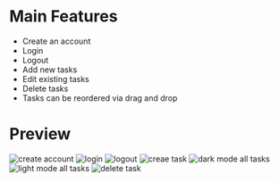 # Main Features
* Create an account
* Login
* Logout
* Add new tasks
* Edit existing tasks
* Delete tasks
* Tasks can be reordered via drag and drop
# Preview
![create account](https://github.com/RamaMahjoub/to-do-reactJS/assets/102468237/b247222d-ae87-4e24-b1b5-c285a3323451)
![login](https://github.com/RamaMahjoub/to-do-reactJS/assets/102468237/a996f11a-01a1-45b2-8e5b-a50e7b16f9a5)
![logout](https://github.com/RamaMahjoub/to-do-reactJS/assets/102468237/c7ac4d84-6f02-4f02-910a-78f8f6243888)
![creae task](https://github.com/RamaMahjoub/to-do-reactJS/assets/102468237/7b78a450-6c8d-4129-92dc-773f41b3b954)
![dark mode all tasks](https://github.com/RamaMahjoub/to-do-reactJS/assets/102468237/ca700f6b-0d26-452a-ae61-86eb9936743c)
![light mode all tasks](https://github.com/RamaMahjoub/to-do-reactJS/assets/102468237/887b4e65-b98f-4946-a160-9757358d75b8)
![delete task](https://github.com/RamaMahjoub/to-do-reactJS/assets/102468237/0cb7e692-2844-46a5-8aca-6ec8a61fceaa)


